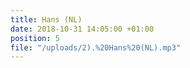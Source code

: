 ```yaml
---
title: Hans (NL)
date: 2018-10-31 14:05:00 +01:00
position: 5
file: "/uploads/2).%20Hans%20(NL).mp3"
---
```



